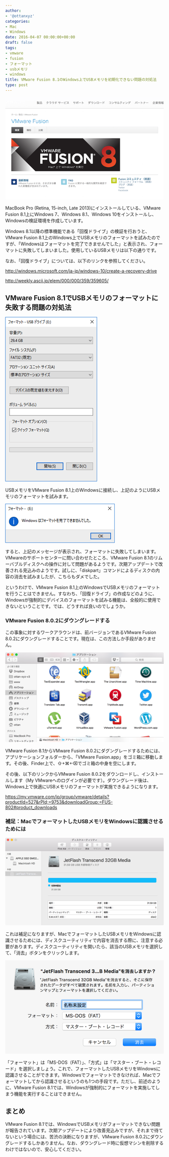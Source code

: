 ```yaml
---
author:
- '@ottanxyz'
categories:
- Mac
- Windows
date: 2016-04-07 00:00:00+00:00
draft: false
tags:
- vmware
- fusion
- フォーマット
- usbメモリ
- windows
title: VMware Fusion 8.1のWindows上でUSBメモリを初期化できない問題の対処法
type: post
---
```


![](160423-571b6d99094e7.png)






MacBook Pro (Retina, 15-inch, Late 2013)にインストールしている、VMware Fusion 8.1上にWindows 7、Windows 8.1、Windows 10をインストールし、Windowsの検証環境を作成しています。





Windows 8.1以降の標準機能である「回復ドライブ」の検証を行おうと、VMware Fusion 8.1上のWindows上でUSBメモリのフォーマットを試みたのですが、「Windowsはフォーマットを完了できませんでした」と表示され、フォーマットに失敗してしまいました。使用しているUSBメモリは以下の通りです。





なお、「回復ドライブ」については、以下のリンクを参照してください。



http://windows.microsoft.com/ja-jp/windows-10/create-a-recovery-drive

http://weekly.ascii.jp/elem/000/000/359/359605/



## VMware Fusion 8.1でUSBメモリのフォーマットに失敗する問題の対処法





![](160423-571b6d9d1259b.png)






USBメモリをVMware Fusion 8.1上のWindowsに接続し、上記のようにUSBメモリのフォーマットを試みます。





![](160423-571b6d9e344a6.png)






すると、上記のメッセージが表示され、フォーマットに失敗してしまいます。VMwareのサポートセンターに問い合わせたところ、VMware Fusion 8.1のリムーバブルディスクへの操作に対して問題があるようです。次期アップデートで改善される見込みのようです。試しに、「diskpart」コマンドによるディスクの内容の消去を試みましたが、こちらもダメでした。





というわけで、VMware Fusion 8.1上のWindowsでUSBメモリのフォーマットを行うことはできません。すなわち、「回復ドライブ」の作成などのように、Windowsが強制的にデバイスのフォーマットを試みる機能は、全般的に使用できないということです。では、どうすれば良いのでしょうか。





### VMware Fusion 8.0.2にダウングレードする





この事象に対するワークアラウンドは、前バージョンであるVMware Fusion 8.0.2にダウングレードすることです。現在は、この方法しか手段がありません。





![](160423-571b6da01e141.png)






VMware Fusion 8.1からVMware Fusion 8.0.2にダグングレードするためには、アプリケーションフォルダーから、「VMware Fusion.app」をゴミ箱に移動します。その後、Finder上で、⇧+⌘+⌫でゴミ箱の中身を空にします。





その後、以下のリンクからVMware Fusion 8.0.2をダウンロードし、インストールします（My VMwareへのログインが必要です）。ダウングレード後は、Windows上で快適にUSBメモリのフォーマットが実施できるようになります。



https://my.vmware.com/jp/group/vmware/details?productId=527&rPId;=9753&downloadGroup;=FUS-802#product_downloads



### 補足：MacでフォーマットしたUSBメモリをWindowsに認識させるためには





![](160423-571b6dac06ebf-1.png)






これは補足になりますが、MacでフォーマットしたUSBメモリをWindowsに認識させるためには、ディスクユーティリティで内容を消去する際に、注意する必要があります。ディスクユーティリティを開いたら、該当のUSBメモリを選択して、「消去」ボタンをクリックします。





![](160423-571b6db49ba13-1.png)






「フォーマット」は「MS-DOS（FAT）」、「方式」は「マスター・ブート・レコード」を選択しましょう。これで、フォーマットしたUSBメモリをWindowsに認識させることができます。Windowsでフォーマットできなければ、Macでフォーマットしてから認識させるというのも1つの手段です。ただし、前述のように、VMware Fusion 8.1では、Windowsが強制的にフォーマットを実施してしまう機能を実行することはできません。





## まとめ





VMware Fusion 8.1では、WindowsでUSBメモリがフォーマットできない問題が報告されています。次期アップデートにより改善見込みですが、それまで待てないという場合には、苦渋の決断になりますが、VMware Fusion 8.0.2にダウングレードするしかありません。なお、ダウングレード時に仮想マシンを削除するわけではないので、安心してください。